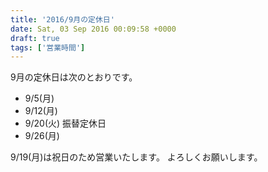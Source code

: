 ```yaml
---
title: '2016/9月の定休日'
date: Sat, 03 Sep 2016 00:09:58 +0000
draft: true
tags: ['営業時間']
---
```


9月の定休日は次のとおりです。

*   9/5(月)
*   9/12(月)
*   9/20(火) 振替定休日
*   9/26(月)

9/19(月)は祝日のため営業いたします。 よろしくお願いします。